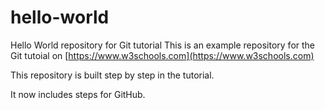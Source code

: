 # hello-world

Hello World repository for Git tutorial
This is an example repository for the Git tutoial on [https://www.w3schools.com](https://www.w3schools.com)

This repository is built step by step in the tutorial.

It now includes steps for GitHub.
